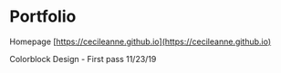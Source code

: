 # Portfolio

Homepage
[https://cecileanne.github.io](https://cecileanne.github.io)

Colorblock Design - First pass 11/23/19
